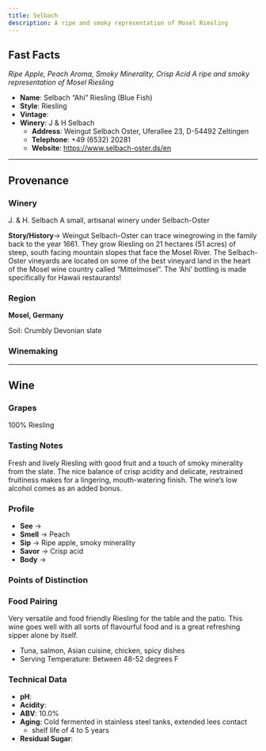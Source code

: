 ```yaml
---
title: Selbach
description: A ripe and smoky representation of Mosel Riesling
---
```


## Fast Facts
*Ripe Apple, Peach Aroma, Smoky Minerality, Crisp Acid*
*A ripe and smoky representation of Mosel Riesling*
 - **Name**: Selbach “Ahi” Riesling (Blue Fish)
 - **Style**: Riesling
 - **Vintage**:
 - **Winery**: J & H Selbach
     - **Address**: Weingut Selbach Oster, Uferallee 23, D-54492 Zeltingen 
     - **Telephone**: +49 (6532) 20281
     - **Website**: https://www.selbach-oster.ds/en

---

## Provenance
### Winery 
J. & H. Selbach A small, artisanal winery under Selbach-Oster

**Story/History**→ Weingut Selbach-Oster can trace winegrowing in the family back to the year 1661. They grow Riesling on 21 hectares (51 acres) of steep, south facing mountain slopes that face the Mosel River. The Selbach-Oster vineyards are located on some of the best vineyard land in the heart of the Mosel wine country called “Mittelmosel”. The ‘Ahi’ bottling is made specifically for Hawaii restaurants!

### Region
**Mosel, Germany**

Soil: Crumbly Devonian slate

### Winemaking 

---

## Wine
### Grapes
100% Riesling

### Tasting Notes
Fresh and lively Riesling with good fruit and a touch of smoky minerality from the slate. The nice balance of crisp acidity and delicate, restrained fruitiness makes for a lingering, mouth-watering finish. The wine’s low alcohol comes as an added bonus.

### Profile
 - **See** →  
 - **Smell** → Peach
 - **Sip** → Ripe apple, smoky minerality
 - **Savor** → Crisp acid
 - **Body** → 

### Points of Distinction

### Food Pairing
Very versatile and food friendly Riesling for the table and the patio. This wine goes well with all sorts of flavourful food and is a great refreshing sipper alone by itself.
 - Tuna, salmon, Asian cuisine, chicken, spicy dishes
 - Serving Temperature: Between 48-52 degrees F

### Technical Data
 - **pH**: 
 - **Acidity**: 
 - **ABV**: 10.0%
 - **Aging**: Cold fermented in stainless steel tanks, extended lees contact
     - shelf life of 4 to 5 years
 - **Residual Sugar**: 
